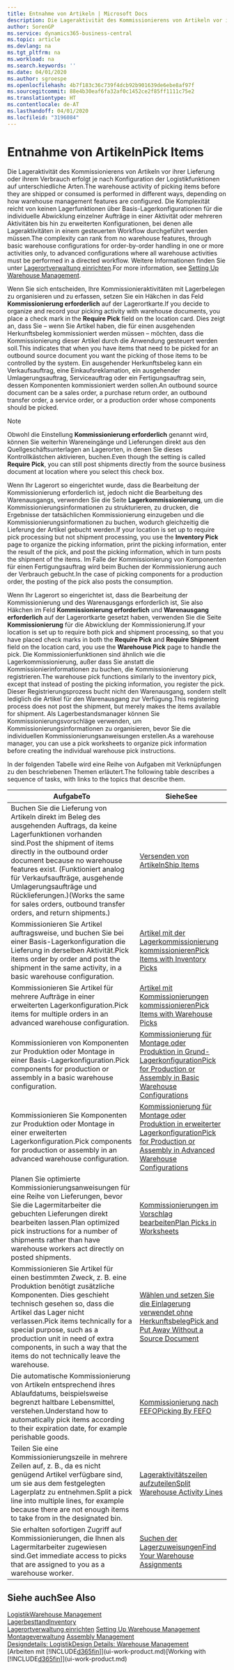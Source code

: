 ```yaml
---
title: Entnahme von Artikeln | Microsoft Docs
description: Die Lageraktivität des Kommissionierens von Artikeln vor ihrer Lieferung oder ihrem Verbrauch erfolgt je nach Konfiguration der Logistikfunktionen auf unterschiedliche Arten. Die Komplexität der [Einrichtung](../configure-warehouse-processes.md) reicht von keinen Lagerfunktionen über grundlegende Lagerfunktionen für die individuelle Abwicklung einzelner Aufträge in einer Aktivität oder mehreren Aktivitäten bis hin zu erweiterten Konfigurationen, bei denen alle Lageraktivitäten in einem gesteuerten Workflow durchgeführt werden müssen.
author: SorenGP
ms.service: dynamics365-business-central
ms.topic: article
ms.devlang: na
ms.tgt_pltfrm: na
ms.workload: na
ms.search.keywords: ''
ms.date: 04/01/2020
ms.author: sgroespe
ms.openlocfilehash: 4b7f183c36c739f4dcb92b901639de6ebe8af97f
ms.sourcegitcommit: 88e4b30eaf6fa32af0c1452ce2f85ff1111c75e2
ms.translationtype: HT
ms.contentlocale: de-AT
ms.lasthandoff: 04/01/2020
ms.locfileid: "3196084"
---
```

# <a name="pick-items"></a><span data-ttu-id="c1293-104">Entnahme von Artikeln</span><span class="sxs-lookup"><span data-stu-id="c1293-104">Pick Items</span></span>
<span data-ttu-id="c1293-105">Die Lageraktivität des Kommissionierens von Artikeln vor ihrer Lieferung oder ihrem Verbrauch erfolgt je nach Konfiguration der Logistikfunktionen auf unterschiedliche Arten.</span><span class="sxs-lookup"><span data-stu-id="c1293-105">The warehouse activity of picking items before they are shipped or consumed is performed in different ways, depending on how warehouse management features are configured.</span></span> <span data-ttu-id="c1293-106">Die Komplexität reicht von keinen Lagerfunktionen über Basis-Lagerkonfigurationen für die individuelle Abwicklung einzelner Aufträge in einer Aktivität oder mehreren Aktivitäten bis hin zu erweiterten Konfigurationen, bei denen alle Lageraktivitäten in einem gesteuerten Workflow durchgeführt werden müssen.</span><span class="sxs-lookup"><span data-stu-id="c1293-106">The complexity can rank from no warehouse features, through basic warehouse configurations for order-by-order handling in one or more activities only, to advanced configurations where all warehouse activities must be performed in a directed workflow.</span></span> <span data-ttu-id="c1293-107">Weitere Informationen finden Sie unter [Lagerortverwaltung einrichten](warehouse-setup-warehouse.md).</span><span class="sxs-lookup"><span data-stu-id="c1293-107">For more information, see [Setting Up Warehouse Management](warehouse-setup-warehouse.md).</span></span>

<span data-ttu-id="c1293-108">Wenn Sie sich entscheiden, Ihre Kommissionieraktivitäten mit Lagerbelegen zu organisieren und zu erfassen, setzen Sie ein Häkchen in das Feld **Kommissionierung erforderlich** auf der Lagerortkarte.</span><span class="sxs-lookup"><span data-stu-id="c1293-108">If you decide to organize and record your picking activity with warehouse documents, you place a check mark in the **Require Pick** field on the location card.</span></span> <span data-ttu-id="c1293-109">Dies zeigt an, dass Sie – wenn Sie Artikel haben, die für einen ausgehenden Herkunftsbeleg kommissioniert werden müssen – möchten, dass die Kommissionierung dieser Artikel durch die Anwendung gesteuert werden soll.</span><span class="sxs-lookup"><span data-stu-id="c1293-109">This indicates that when you have items that need to be picked for an outbound source document you want the picking of those items to be controlled by the system.</span></span> <span data-ttu-id="c1293-110">Ein ausgehender Herkunftsbeleg kann ein Verkaufsauftrag, eine Einkaufsreklamation, ein ausgehender Umlagerungsauftrag, Serviceauftrag oder ein Fertigungsauftrag sein, dessen Komponenten kommissioniert werden sollen.</span><span class="sxs-lookup"><span data-stu-id="c1293-110">An outbound source document can be a sales order, a purchase return order, an outbound transfer order, a service order, or a production order whose components should be picked.</span></span>

> [!NOTE]
> <span data-ttu-id="c1293-111">Obwohl die Einstellung **Kommissionierung erforderlich** genannt wird, können Sie weiterhin Wareneingänge und Lieferungen direkt aus den Quellgeschäftsunterlagen an Lagerorten, in denen Sie dieses Kontrollkästchen aktivieren, buchen.</span><span class="sxs-lookup"><span data-stu-id="c1293-111">Even though the setting is called **Require Pick**, you can still post shipments directly from the source business document at location where you select this check box.</span></span>

<span data-ttu-id="c1293-112">Wenn Ihr Lagerort so eingerichtet wurde, dass die Bearbeitung der Kommissionierung erforderlich ist, jedoch nicht die Bearbeitung des Warenausgangs, verwenden Sie die Seite **Lagerkommissionierung**, um die Kommissionierungsinformationen zu strukturieren, zu drucken, die Ergebnisse der tatsächlichen Kommissionierung einzugeben und die Kommissionierungsinformationen zu buchen, wodurch gleichzeitig die Lieferung der Artikel gebucht werden.</span><span class="sxs-lookup"><span data-stu-id="c1293-112">If your location is set up to require pick processing but not shipment processing, you use the **Inventory Pick** page to organize the picking information, print the picking information, enter the result of the pick, and post the picking information, which in turn posts the shipment of the items.</span></span> <span data-ttu-id="c1293-113">Im Falle der Kommissionierung von Komponenten für einen Fertigungsauftrag wird beim Buchen der Kommissionierung auch der Verbrauch gebucht.</span><span class="sxs-lookup"><span data-stu-id="c1293-113">In the case of picking components for a production order, the posting of the pick also posts the consumption.</span></span>

<span data-ttu-id="c1293-114">Wenn Ihr Lagerort so eingerichtet ist, dass die Bearbeitung der Kommissionierung und des Warenausgangs erforderlich ist, Sie also Häkchen im Feld **Kommissionierung erforderlich** und **Warenausgang erforderlich** auf der Lagerortkarte gesetzt haben, verwenden Sie die Seite **Kommissionierung** für die Abwicklung der Kommissionierung.</span><span class="sxs-lookup"><span data-stu-id="c1293-114">If your location is set up to require both pick and shipment processing, so that you have placed check marks in both the **Require Pick** and **Require Shipment** field on the location card, you use the **Warehouse Pick** page to handle the pick.</span></span> <span data-ttu-id="c1293-115">Die Kommissionierfunktionen sind ähnlich wie die Lagerkommissionierung, außer dass Sie anstatt die Kommissionierinformationen zu buchen, die Kommissionierung registrieren.</span><span class="sxs-lookup"><span data-stu-id="c1293-115">The warehouse pick functions similarly to the inventory pick, except that instead of posting the picking information, you register the pick.</span></span> <span data-ttu-id="c1293-116">Dieser Registrierungsprozess bucht nicht den Warenausgang, sondern stellt lediglich die Artikel für den Warenausgang zur Verfügung.</span><span class="sxs-lookup"><span data-stu-id="c1293-116">This registering process does not post the shipment, but merely makes the items available for shipment.</span></span> <span data-ttu-id="c1293-117">Als Lagerbestandsmanager können Sie Kommissionierungsvorschläge verwenden, um Kommissionierungsinformationen zu organisieren, bevor Sie die individuellen Kommissionierungsanweisungen erstellen.</span><span class="sxs-lookup"><span data-stu-id="c1293-117">As a warehouse manager, you can use a pick worksheets to organize pick information before creating the individual warehouse pick instructions.</span></span>

<span data-ttu-id="c1293-118">In der folgenden Tabelle wird eine Reihe von Aufgaben mit Verknüpfungen zu den beschriebenen Themen erläutert.</span><span class="sxs-lookup"><span data-stu-id="c1293-118">The following table describes a sequence of tasks, with links to the topics that describe them.</span></span>   

|<span data-ttu-id="c1293-119">**Aufgabe**</span><span class="sxs-lookup"><span data-stu-id="c1293-119">**To**</span></span>|<span data-ttu-id="c1293-120">**Siehe**</span><span class="sxs-lookup"><span data-stu-id="c1293-120">**See**</span></span>|
|------------|-------------|  
|<span data-ttu-id="c1293-121">Buchen Sie die Lieferung von Artikeln direkt im Beleg des ausgehenden Auftrags, da keine Lagerfunktionen vorhanden sind.</span><span class="sxs-lookup"><span data-stu-id="c1293-121">Post the shipment of items directly in the outbound order document because no warehouse features exist.</span></span> <span data-ttu-id="c1293-122">(Funktioniert analog für Verkaufsaufträge, ausgehende Umlagerungsaufträge und Rücklieferungen.)</span><span class="sxs-lookup"><span data-stu-id="c1293-122">(Works the same for sales orders, outbound transfer orders, and return shipments.)</span></span>|[<span data-ttu-id="c1293-123">Versenden von Artikeln</span><span class="sxs-lookup"><span data-stu-id="c1293-123">Ship Items</span></span>](warehouse-how-ship-items.md)|  
|<span data-ttu-id="c1293-124">Kommissionieren Sie Artikel auftragsweise, und buchen Sie bei einer Basis-Lagerkonfiguration die Lieferung in derselben Aktivität.</span><span class="sxs-lookup"><span data-stu-id="c1293-124">Pick items order by order and post the shipment in the same activity, in a basic warehouse configuration.</span></span>|[<span data-ttu-id="c1293-125">Artikel mit der Lagerkommissionierung kommissionieren</span><span class="sxs-lookup"><span data-stu-id="c1293-125">Pick Items with Inventory Picks</span></span>](warehouse-how-to-pick-items-with-inventory-picks.md)|
|<span data-ttu-id="c1293-126">Kommissionieren Sie Artikel für mehrere Aufträge in einer erweiterten Lagerkonfiguration.</span><span class="sxs-lookup"><span data-stu-id="c1293-126">Pick items for multiple orders in an advanced warehouse configuration.</span></span>|[<span data-ttu-id="c1293-127">Artikel mit Kommissionierungen kommissionieren</span><span class="sxs-lookup"><span data-stu-id="c1293-127">Pick Items with Warehouse Picks</span></span>](warehouse-how-to-pick-items-for-warehouse-shipment.md)|  
|<span data-ttu-id="c1293-128">Kommissionieren von Komponenten zur Produktion oder Montage in einer Basis-Lagerkonfiguration.</span><span class="sxs-lookup"><span data-stu-id="c1293-128">Pick components for production or assembly in a basic warehouse configuration.</span></span>|[<span data-ttu-id="c1293-129">Kommissionierung für Montage oder Produktion in Grund-Lagerkonfiguration</span><span class="sxs-lookup"><span data-stu-id="c1293-129">Pick for Production or Assembly in Basic Warehouse Configurations</span></span>](warehouse-how-to-pick-for-production.md)|
|<span data-ttu-id="c1293-130">Kommissionieren Sie Komponenten zur Produktion oder Montage in einer erweiterten Lagerkonfiguration.</span><span class="sxs-lookup"><span data-stu-id="c1293-130">Pick components for production or assembly in an advanced warehouse configuration.</span></span>|[<span data-ttu-id="c1293-131">Kommissionierung für Montage oder Produktion in erweiterter Lagerkonfiguration</span><span class="sxs-lookup"><span data-stu-id="c1293-131">Pick for Production or Assembly in Advanced Warehouse Configurations</span></span>](warehouse-how-to-pick-for-internal-operations-in-advanced-warehousing.md)|  
|<span data-ttu-id="c1293-132">Planen Sie optimierte Kommissionierungsanweisungen für eine Reihe von Lieferungen, bevor Sie die Lagermitarbeiter die gebuchten Lieferungen direkt bearbeiten lassen.</span><span class="sxs-lookup"><span data-stu-id="c1293-132">Plan optimized pick instructions for a number of shipments rather than have warehouse workers act directly on posted shipments.</span></span>|[<span data-ttu-id="c1293-133">Kommissionierungen im Vorschlag bearbeiten</span><span class="sxs-lookup"><span data-stu-id="c1293-133">Plan Picks in Worksheets</span></span>](warehouse-how-to-plan-picks-in-worksheets.md)|  
|<span data-ttu-id="c1293-134">Kommissionieren Sie Artikel für einen bestimmten Zweck, z. B. eine Produktion benötigt zusätzliche Komponenten. Dies geschieht technisch gesehen so, dass die Artikel das Lager nicht verlassen.</span><span class="sxs-lookup"><span data-stu-id="c1293-134">Pick items technically for a special purpose, such as a production unit in need of extra components, in such a way that the items do not technically leave the warehouse.</span></span>|[<span data-ttu-id="c1293-135">Wählen und setzen Sie die Einlagerung verwendet ohne Herkunftsbeleg</span><span class="sxs-lookup"><span data-stu-id="c1293-135">Pick and Put Away Without a Source Document</span></span>](warehouse-how-to-create-put-aways-from-internal-put-aways.md)|
|<span data-ttu-id="c1293-136">Die automatische Kommissionierung von Artikeln entsprechend ihres Ablaufdatums, beispielsweise begrenzt haltbare Lebensmittel, verstehen.</span><span class="sxs-lookup"><span data-stu-id="c1293-136">Understand how to automatically pick items according to their expiration date, for example perishable goods.</span></span>|[<span data-ttu-id="c1293-137">Kommissionierung nach FEFO</span><span class="sxs-lookup"><span data-stu-id="c1293-137">Picking By FEFO</span></span>](warehouse-picking-by-fefo.md)|
|<span data-ttu-id="c1293-138">Teilen Sie eine Kommissionierungszeile in mehrere Zeilen auf, z. B., da es nicht genügend Artikel verfügbare sind, um sie aus dem festgelegten Lagerplatz zu entnehmen.</span><span class="sxs-lookup"><span data-stu-id="c1293-138">Split a pick line into multiple lines, for example because there are not enough items to take from in the designated bin.</span></span>|[<span data-ttu-id="c1293-139">Lageraktivitätszeilen aufzuteilen</span><span class="sxs-lookup"><span data-stu-id="c1293-139">Split Warehouse Activity Lines</span></span>](warehouse-how-to-split-warehouse-activity-lines.md)|
|<span data-ttu-id="c1293-140">Sie erhalten sofortigen Zugriff auf Kommissionierungen, die Ihnen als Lagermitarbeiter zugewiesen sind.</span><span class="sxs-lookup"><span data-stu-id="c1293-140">Get immediate access to picks that are assigned to you as a warehouse worker.</span></span>|[<span data-ttu-id="c1293-141">Suchen der Lagerzuweisungen</span><span class="sxs-lookup"><span data-stu-id="c1293-141">Find Your Warehouse Assignments</span></span>](warehouse-how-to-find-your-warehouse-assignments.md)|  

## <a name="see-also"></a><span data-ttu-id="c1293-142">Siehe auch</span><span class="sxs-lookup"><span data-stu-id="c1293-142">See Also</span></span>  
[<span data-ttu-id="c1293-143">Logistik</span><span class="sxs-lookup"><span data-stu-id="c1293-143">Warehouse Management</span></span>](warehouse-manage-warehouse.md)  
[<span data-ttu-id="c1293-144">Lagerbesttand</span><span class="sxs-lookup"><span data-stu-id="c1293-144">Inventory</span></span>](inventory-manage-inventory.md)  
<span data-ttu-id="c1293-145">[Lagerortverwaltung einrichten](warehouse-setup-warehouse.md)   </span><span class="sxs-lookup"><span data-stu-id="c1293-145">[Setting Up Warehouse Management](warehouse-setup-warehouse.md)   </span></span>  
<span data-ttu-id="c1293-146">[Montageverwaltung](assembly-assemble-items.md)  </span><span class="sxs-lookup"><span data-stu-id="c1293-146">[Assembly Management](assembly-assemble-items.md)  </span></span>  
[<span data-ttu-id="c1293-147">Designdetails: Logistik</span><span class="sxs-lookup"><span data-stu-id="c1293-147">Design Details: Warehouse Management</span></span>](design-details-warehouse-management.md)  
<span data-ttu-id="c1293-148">[Arbeiten mit [!INCLUDE[d365fin](includes/d365fin_md.md)]](ui-work-product.md)</span><span class="sxs-lookup"><span data-stu-id="c1293-148">[Working with [!INCLUDE[d365fin](includes/d365fin_md.md)]](ui-work-product.md)</span></span>
